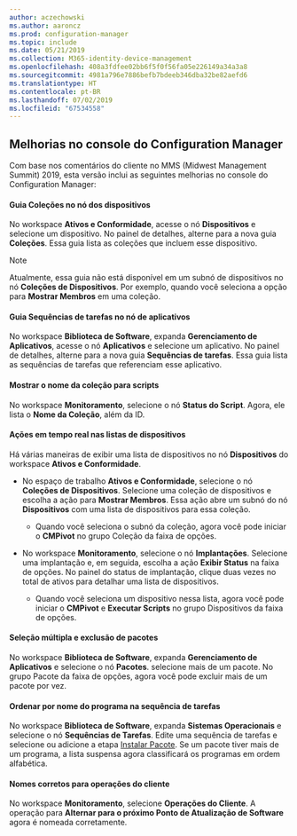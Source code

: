 ```yaml
---
author: aczechowski
ms.author: aaroncz
ms.prod: configuration-manager
ms.topic: include
ms.date: 05/21/2019
ms.collection: M365-identity-device-management
ms.openlocfilehash: 408a3fdfee02bb6f5f0f56fa05e226149a34a3a8
ms.sourcegitcommit: 4981a796e7886befb7bdeeb346dba32be82aefd6
ms.translationtype: HT
ms.contentlocale: pt-BR
ms.lasthandoff: 07/02/2019
ms.locfileid: "67534558"
---
```

## <a name="bkmk_console"></a> Melhorias no console do Configuration Manager

<!--4616810-->

Com base nos comentários do cliente no MMS (Midwest Management Summit) 2019, esta versão inclui as seguintes melhorias no console do Configuration Manager:

#### <a name="collections-tab-in-devices-node"></a>Guia Coleções no nó dos dispositivos

No workspace **Ativos e Conformidade**, acesse o nó **Dispositivos** e selecione um dispositivo. No painel de detalhes, alterne para a nova guia **Coleções**. Essa guia lista as coleções que incluem esse dispositivo.

> [!Note]  
> Atualmente, essa guia não está disponível em um subnó de dispositivos no nó **Coleções de Dispositivos**. Por exemplo, quando você seleciona a opção para **Mostrar Membros** em uma coleção.

#### <a name="task-sequences-tab-in-applications-node"></a>Guia Sequências de tarefas no nó de aplicativos

No workspace **Biblioteca de Software**, expanda **Gerenciamento de Aplicativos**, acesse o nó **Aplicativos** e selecione um aplicativo. No painel de detalhes, alterne para a nova guia **Sequências de tarefas**. Essa guia lista as sequências de tarefas que referenciam esse aplicativo.

#### <a name="show-collection-name-for-scripts"></a>Mostrar o nome da coleção para scripts

No workspace **Monitoramento**, selecione o nó **Status do Script**. Agora, ele lista o **Nome da Coleção**, além da ID.

#### <a name="real-time-actions-from-device-lists"></a>Ações em tempo real nas listas de dispositivos

Há várias maneiras de exibir uma lista de dispositivos no nó **Dispositivos** do workspace **Ativos e Conformidade**.

- No espaço de trabalho **Ativos e Conformidade**, selecione o nó **Coleções de Dispositivos**. Selecione uma coleção de dispositivos e escolha a ação para **Mostrar Membros**. Essa ação abre um subnó do nó **Dispositivos** com uma lista de dispositivos para essa coleção.  

    - Quando você seleciona o subnó da coleção, agora você pode iniciar o **CMPivot** no grupo Coleção da faixa de opções.  

- No workspace **Monitoramento**, selecione o nó **Implantações**. Selecione uma implantação e, em seguida, escolha a ação **Exibir Status** na faixa de opções. No painel do status de implantação, clique duas vezes no total de ativos para detalhar uma lista de dispositivos.  

    - Quando você seleciona um dispositivo nessa lista, agora você pode iniciar o **CMPivot** e **Executar Scripts** no grupo Dispositivos da faixa de opções.  

#### <a name="multiselect-and-delete-packages"></a>Seleção múltipla e exclusão de pacotes

No workspace **Biblioteca de Software**, expanda **Gerenciamento de Aplicativos** e selecione o nó **Pacotes**. selecione mais de um pacote. No grupo Pacote da faixa de opções, agora você pode excluir mais de um pacote por vez.

#### <a name="order-by-program-name-in-task-sequence"></a>Ordenar por nome do programa na sequência de tarefas

No workspace **Biblioteca de Software**, expanda **Sistemas Operacionais** e selecione o nó **Sequências de Tarefas**. Edite uma sequência de tarefas e selecione ou adicione a etapa [Instalar Pacote](/sccm/osd/understand/task-sequence-steps#BKMK_InstallPackage). Se um pacote tiver mais de um programa, a lista suspensa agora classificará os programas em ordem alfabética.

#### <a name="correct-names-for-client-operations"></a>Nomes corretos para operações do cliente

No workspace **Monitoramento**, selecione **Operações do Cliente**. A operação para **Alternar para o próximo Ponto de Atualização de Software** agora é nomeada corretamente.
